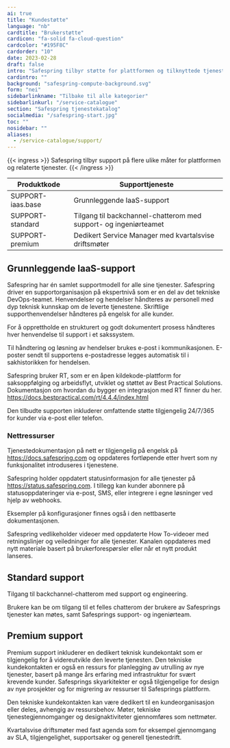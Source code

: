 ```yaml
---
ai: true
title: "Kundestøtte"
language: "nb"
cardtitle: "Brukerstøtte"
cardicon: "fa-solid fa-cloud-question"
cardcolor: "#195F8C"
cardorder: "10"
date: 2023-02-28
draft: false
intro: "Safespring tilbyr støtte for plattformen og tilknyttede tjenester på flere ulike måter."
cardintro: ""
background: "safespring-compute-background.svg"
form: "nei"
sidebarlinkname: "Tilbake til alle kategorier"
sidebarlinkurl: "/service-catalogue"
section: "Safespring tjenestekatalog"
socialmedia: "/safespring-start.jpg"
toc: ""
nosidebar: ""
aliases:
  - /service-catalogue/support/
---
```


{{< ingress >}}
Safespring tilbyr support på flere ulike måter for plattformen og relaterte tjenester.
{{< /ingress >}}

<table class="width100">
  <thead>
    <tr>
      <th>Produktkode</th>
      <th>Supporttjeneste</th>
    </tr>
  </thead>
  <tbody>
    <tr>
      <td>SUPPORT-iaas.base</td>
      <td>Grunnleggende IaaS-support</td>
    </tr>
    <tr>
      <td>SUPPORT-standard</td>
      <td>Tilgang til backchannel-chatterom med support- og ingeniørteamet</td>
    </tr>
    <tr>
      <td>SUPPORT-premium</td>
      <td>Dedikert Service Manager med kvartalsvise driftsmøter</td>
    </tr>
  </tbody>
</table>

## Grunnleggende IaaS-support

Safespring har én samlet supportmodell for alle sine tjenester. Safespring driver en supportorganisasjon på ekspertnivå som er en del av det tekniske DevOps-teamet. Henvendelser og hendelser håndteres av personell med dyp teknisk kunnskap om de leverte tjenestene. Skriftlige supporthenvendelser håndteres på engelsk for alle kunder.

For å opprettholde en strukturert og godt dokumentert prosess håndteres hver henvendelse til support i et sakssystem.

Til håndtering og løsning av hendelser brukes e-post i kommunikasjonen. E-poster sendt til supportens e-postadresse legges automatisk til i sakhistorikken for hendelsen.

Safespring bruker RT, som er en åpen kildekode-plattform for saksoppfølging og arbeidsflyt, utviklet og støttet av Best Practical Solutions. Dokumentasjon om hvordan du bygger en integrasjon med RT finner du her. https://docs.bestpractical.com/rt/4.4.4/index.html

Den tilbudte supporten inkluderer omfattende støtte tilgjengelig 24/7/365 for kunder via e-post eller telefon.

### Nettressurser

Tjenestedokumentasjon på nett er tilgjengelig på engelsk på https://docs.safespring.com og oppdateres fortløpende etter hvert som ny funksjonalitet introduseres i tjenestene.

Safespring holder oppdatert statusinformasjon for alle tjenester på https://status.safespring.com. I tillegg kan kunder abonnere på statusoppdateringer via e-post, SMS, eller integrere i egne løsninger ved hjelp av webhooks.

Eksempler på konfigurasjoner finnes også i den nettbaserte dokumentasjonen.

Safespring vedlikeholder videoer med oppdaterte How To-videoer med retningslinjer og veiledninger for alle tjenester. Kanalen oppdateres med nytt materiale basert på brukerforespørsler eller når et nytt produkt lanseres.

## Standard support

Tilgang til backchannel-chatterom med support og engineering.

Brukere kan be om tilgang til et felles chatterom der brukere av Safesprings tjenester kan møtes, samt Safesprings support- og ingeniørteam.

## Premium support

Premium support inkluderer en dedikert teknisk kundekontakt som er tilgjengelig for å videreutvikle den leverte tjenesten. Den tekniske kundekontakten er også en ressurs for planlegging av utrulling av nye tjenester, basert på mange års erfaring med infrastruktur for svært krevende kunder. Safesprings skyarkitekter er også tilgjengelige for design av nye prosjekter og for migrering av ressurser til Safesprings plattform.

Den tekniske kundekontakten kan være dedikert til en kundeorganisasjon eller deles, avhengig av ressursbehov. Møter, tekniske tjenestegjennomganger og designaktiviteter gjennomføres som nettmøter.

Kvartalsvise driftsmøter med fast agenda som for eksempel gjennomgang av SLA, tilgjengelighet, supportsaker og generell tjenestedrift.
